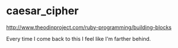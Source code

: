 # caesar_cipher

http://www.theodinproject.com/ruby-programming/building-blocks

Every time I come back to this I feel like I'm farther behind.